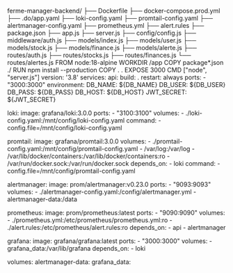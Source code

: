 ferme-manager-backend/
├── Dockerfile
├── docker-compose.prod.yml
├── .do/app.yaml
├── loki-config.yaml
├── promtail-config.yaml
├── alertmanager-config.yaml
├── prometheus.yml
├── alert.rules
├── package.json
├── app.js
├── server.js
├── config/config.js
├── middleware/auth.js
├── models/index.js
├── models/user.js
├── models/stock.js
├── models/finance.js
├── models/alerte.js
├── routes/auth.js
├── routes/stocks.js
├── routes/finances.js
└── routes/alertes.js
FROM node:18-alpine
WORKDIR /app
COPY package*.json ./
RUN npm install --production
COPY . .
EXPOSE 3000
CMD ["node", "server.js"]
version: '3.8'
services:
  api:
    build: .
    restart: always
    ports:
      - "3000:3000"
    environment:
      DB_NAME: ${DB_NAME}
      DB_USER: ${DB_USER}
      DB_PASS: ${DB_PASS}
      DB_HOST: ${DB_HOST}
      JWT_SECRET: ${JWT_SECRET}

  loki:
    image: grafana/loki:3.0.0
    ports:
      - "3100:3100"
    volumes:
      - ./loki-config.yaml:/mnt/config/loki-config.yaml
    command: -config.file=/mnt/config/loki-config.yaml

  promtail:
    image: grafana/promtail:3.0.0
    volumes:
      - ./promtail-config.yaml:/mnt/config/promtail-config.yaml
      - /var/log:/var/log
      - /var/lib/docker/containers:/var/lib/docker/containers:ro
      - /var/run/docker.sock:/var/run/docker.sock
    depends_on:
      - loki
    command: -config.file=/mnt/config/promtail-config.yaml

  alertmanager:
    image: prom/alertmanager:v0.23.0
    ports:
      - "9093:9093"
    volumes:
      - ./alertmanager-config.yaml:/config/alertmanager.yml
      - alertmanager-data:/data

  prometheus:
    image: prom/prometheus:latest
    ports:
      - "9090:9090"
    volumes:
      - ./prometheus.yml:/etc/prometheus/prometheus.yml:ro
      - ./alert.rules:/etc/prometheus/alert.rules:ro
    depends_on:
      - api
      - alertmanager

  grafana:
    image: grafana/grafana:latest
    ports:
      - "3000:3000"
    volumes:
      - grafana_data:/var/lib/grafana
    depends_on:
      - loki

volumes:
  alertmanager-data:
  grafana_data:
